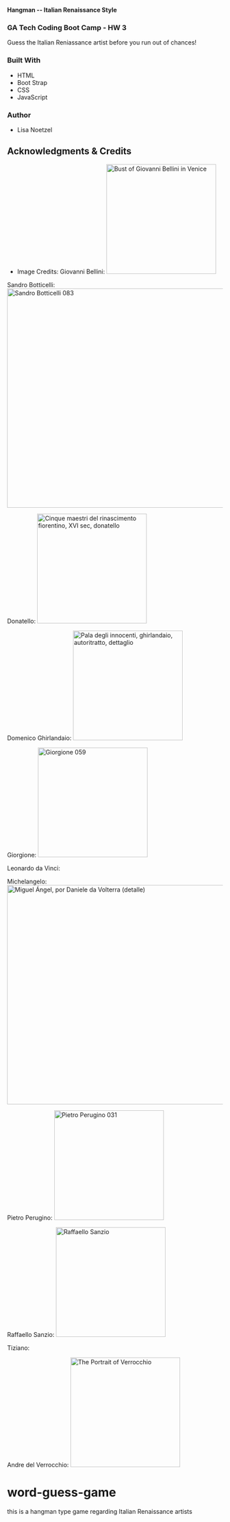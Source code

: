  
**Hangman -- Italian Renaissance Style**

### GA Tech Coding Boot Camp - HW 3

Guess the Italian Reniassance artist before you run out of chances!  

### Built With

* HTML
* Boot Strap 
* CSS
* JavaScript

### Author

* Lisa Noetzel

## Acknowledgments & Credits

* Image Credits:
Giovanni Bellini: 
<a title="Gallerie dell&#039;Accademia
 [CC BY-SA 4.0 (https://creativecommons.org/licenses/by-sa/4.0)], via Wikimedia Commons" href="https://commons.wikimedia.org/wiki/File:Bust_of_Giovanni_Bellini_in_Venice.jpg"><img width="256" alt="Bust of Giovanni Bellini in Venice" src="https://upload.wikimedia.org/wikipedia/commons/thumb/a/ab/Bust_of_Giovanni_Bellini_in_Venice.jpg/256px-Bust_of_Giovanni_Bellini_in_Venice.jpg"></a>

Sandro Botticelli:
<a title="Sandro Botticelli
 [Public domain], via Wikimedia Commons" href="https://commons.wikimedia.org/wiki/File:Sandro_Botticelli_083.jpg"><img width="512" alt="Sandro Botticelli 083" src="https://upload.wikimedia.org/wikipedia/commons/thumb/d/d4/Sandro_Botticelli_083.jpg/512px-Sandro_Botticelli_083.jpg"></a>

Donatello:
<a title="I, Sailko [CC BY-SA 3.0 (http://creativecommons.org/licenses/by-sa/3.0/)], via Wikimedia Commons" href="https://commons.wikimedia.org/wiki/File:Cinque_maestri_del_rinascimento_fiorentino,_XVI_sec,_donatello.JPG"><img width="256" alt="Cinque maestri del rinascimento fiorentino, XVI sec, donatello" src="https://upload.wikimedia.org/wikipedia/commons/thumb/9/95/Cinque_maestri_del_rinascimento_fiorentino%2C_XVI_sec%2C_donatello.JPG/256px-Cinque_maestri_del_rinascimento_fiorentino%2C_XVI_sec%2C_donatello.JPG"></a>

Domenico Ghirlandaio:
<a title="Domenico Ghirlandaio
 [Public domain], via Wikimedia Commons" href="https://commons.wikimedia.org/wiki/File:Pala_degli_innocenti,_ghirlandaio,_autoritratto,_dettaglio.jpg"><img width="256" alt="Pala degli innocenti, ghirlandaio, autoritratto, dettaglio" src="https://upload.wikimedia.org/wikipedia/commons/3/39/Pala_degli_innocenti%2C_ghirlandaio%2C_autoritratto%2C_dettaglio.jpg"></a>

Giorgione:
<a title="Giorgione
 [Public domain], via Wikimedia Commons" href="https://commons.wikimedia.org/wiki/File:Giorgione_059.jpg"><img width="256" alt="Giorgione 059" src="https://upload.wikimedia.org/wikipedia/commons/thumb/4/4c/Giorgione_059.jpg/256px-Giorgione_059.jpg"></a>

 Leonardo da Vinci:

 Michelangelo:
 <a title="Daniele da Volterra
 [Public domain], via Wikimedia Commons" href="https://commons.wikimedia.org/wiki/File:Miguel_%C3%81ngel,_por_Daniele_da_Volterra_(detalle).jpg"><img width="512" alt="Miguel Ángel, por Daniele da Volterra (detalle)" src="https://upload.wikimedia.org/wikipedia/commons/thumb/5/5e/Miguel_%C3%81ngel%2C_por_Daniele_da_Volterra_%28detalle%29.jpg/512px-Miguel_%C3%81ngel%2C_por_Daniele_da_Volterra_%28detalle%29.jpg"></a>

 Pietro Perugino: 
 <a title="Pietro Perugino
 [Public domain], via Wikimedia Commons" href="https://commons.wikimedia.org/wiki/File:Pietro_Perugino_031.jpg"><img width="256" alt="Pietro Perugino 031" src="https://upload.wikimedia.org/wikipedia/commons/thumb/3/3b/Pietro_Perugino_031.jpg/256px-Pietro_Perugino_031.jpg"></a>

 Raffaello Sanzio:
 <a title="Raphael
 [Public domain], via Wikimedia Commons" href="https://commons.wikimedia.org/wiki/File:Raffaello_Sanzio.jpg"><img width="256" alt="Raffaello Sanzio" src="https://upload.wikimedia.org/wikipedia/commons/thumb/f/f6/Raffaello_Sanzio.jpg/256px-Raffaello_Sanzio.jpg"></a>

 Tiziano: <a title="Tiziano Vecellio [Public Domain], via Web Gallery of Art" href=
 "https://www.wga.hu/detail_s/t/tiziano/10/22/12selfpo.jpg"></a>

 Andre del Verrocchio: <a title="Nicolas de Larmessin [Public domain], via Wikimedia Commons" href="https://commons.wikimedia.org/wiki/File:The_Portrait_of_Verrocchio.jpg"><img width="256" alt="The Portrait of Verrocchio" src="https://upload.wikimedia.org/wikipedia/commons/1/19/The_Portrait_of_Verrocchio.jpg"></a>


# word-guess-game
this is a hangman type game regarding Italian Renaissance artists
